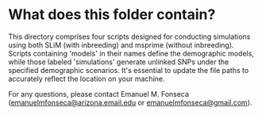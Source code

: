 # What does this folder contain?

This directory comprises four scripts designed for conducting simulations using both SLiM (with inbreeding) and msprime (without inbreeding). Scripts containing 'models' in their names define the demographic models, while those labeled 'simulations' generate unlinked SNPs under the specified demographic scenarios. It's essential to update the file paths to accurately reflect the location on your machine.

For any questions, please contact Emanuel M. Fonseca (emanuelmfonseca@arizona.email.edu or emanuelmfonseca@gmail.com).